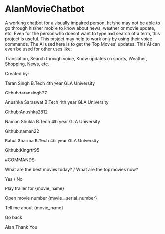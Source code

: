 # AlanMovieChatbot
A working chatbot for a visually impaired person, he/she may not be able to go through his/her mobile to know about news, weather or movie update, etc. Even for the person who doesnt want to type and search of a term, this project is useful. This project may help to work only by using their voice commands. The AI used here is to get the Top Movies' updates. This AI can even be used for other uses like:

Translation,
Search through voice,
Know updates on sports,
Weather,
Shopping,
News, etc.

Created by:

Taran Singh B.Tech 4th year GLA University

Github:taransingh27

Anushka Saraswat B.Tech 4th year GLA University

Github:Anushka2812

Naman Shukla B.Tech 4th year GLA University

Github:naman22

Rahul Sharma B.Tech 4th year GLA University 

Github:Kingrtr95

#COMMANDS:

What are the best movies today? / What are the top movies now?

Yes / No

Play trailer for {movie_name}

Open movie number {movie__serial_number}

Tell me about {movie_name}

Go back

Alan Thank You


